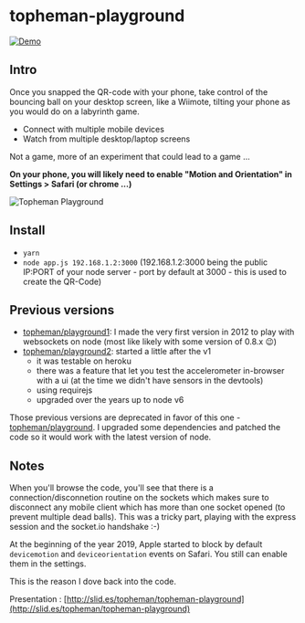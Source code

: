 # topheman-playground

[![Demo](https://img.shields.io/badge/demo-online-blue.svg)](https://topheman-playground.herokuapp.com/)

## Intro

Once you snapped the QR-code with your phone, take control of the bouncing ball on your desktop screen, like a Wiimote, tilting your phone as you would do on a labyrinth game.

* Connect with multiple mobile devices
* Watch from multiple desktop/laptop screens

Not a game, more of an experiment that could lead to a game …

**On your phone, you will likely need to enable "Motion and Orientation" in Settings > Safari (or chrome ...)**

![Topheman Playground](https://raw.github.com/topheman/playground/master/app/public/src/css/img/topheman-playground-bandeau.png)

## Install

* `yarn`
* `node app.js 192.168.1.2:3000` (192.168.1.2:3000 being the public IP:PORT of your node server - port by default at 3000 - this is used to create the QR-Code)

## Previous versions

* [topheman/playground1](https://github.com/topheman/playground1): I made the very first version in 2012 to play with websockets on node (most like likely with some version of 0.8.x 😉)
* [topheman/playground2](https://github.com/topheman/playground2): started a little after the v1
    * it was testable on heroku
    * there was a feature that let you test the accelerometer in-browser with a ui (at the time we didn't have sensors in the devtools)
    * using requirejs
    * upgraded over the years up to node v6

Those previous versions are deprecated in favor of this one - [topheman/playground](https://github.com/topheman/playground). I upgraded some dependencies and patched the code so it would work with the latest version of node.

## Notes

When you'll browse the code, you'll see that there is a connection/disconnetion routine on the sockets which makes sure to disconnect any mobile client which has more than one socket opened (to prevent multiple dead balls). This was a tricky part, playing with the express session and the socket.io handshake :-) 

At the beginning of the year 2019, Apple started to block by default `devicemotion` and `deviceorientation` events on Safari. You still can enable them in the settings.

This is the reason I dove back into the code.

Presentation : [http://slid.es/topheman/topheman-playground](http://slid.es/topheman/topheman-playground)